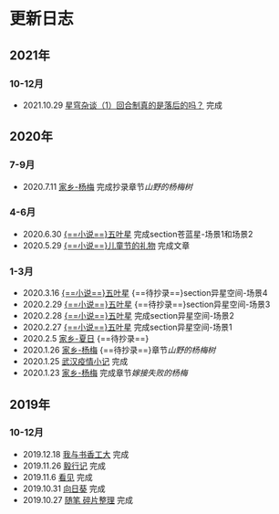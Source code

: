 # 更新日志

## 2021年

### 10-12月

- 2021.10.29 [星穹杂谈（1）回合制真的是落后的吗？](./tattle/星穹杂谈1/) 完成

## 2020年

### 7-9月

- 2020.7.11 [家乡-杨梅](./essay/家乡-杨梅/) 完成抄录章节*山野的杨梅树*

### 4-6月

- 2020.6.30 [{==小说==}五叶星](./novel/五叶星/五叶星-苍蓝星/) 完成section苍蓝星-场景1和场景2
- 2020.5.29 [{==小说==}儿童节的礼物](./novel/小说-儿童节的礼物/) 完成文章

### 1-3月

- 2020.3.16 [{==小说==}五叶星](./novel/五叶星/五叶星-异星空间/) {==待抄录==}section异星空间-场景4
- 2020.2.29 [{==小说==}五叶星](./novel/五叶星/五叶星-异星空间/) {==待抄录==}section异星空间-场景3
- 2020.2.28 [{==小说==}五叶星](./novel/五叶星/五叶星-异星空间/) 完成section异星空间-场景2
- 2020.2.27 [{==小说==}五叶星](./novel/五叶星/五叶星-异星空间/) 完成section异星空间-场景1
- 2020.2.5 [家乡-夏日](./essay/家乡-夏日/) {==待抄录==} 
- 2020.1.26 [家乡-杨梅](./essay/家乡-杨梅/) {==待抄录==}章节*山野的杨梅树*
- 2020.1.25 [武汉疫情小记](./essay/武汉疫情小记/) 完成
- 2020.1.23 [家乡-杨梅](./essay/家乡-杨梅/) 完成章节*嫁接失败的杨梅*

## 2019年

### 10-12月

- 2019.12.18 [我与书香工大](./essay/我与书香工大/) 完成
- 2019.11.26 [毅行记](./essay/毅行记/) 完成
- 2019.11.6 [看见](./essay/看见/) 完成
- 2019.10.31 [向日葵](./essay/向日葵/) 完成
- 2019.10.27 [随笔 碎片整理](./essay/碎片整理/) 完成